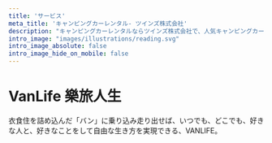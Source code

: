 ```yaml
---
title: 'サービス'
meta_title: 'キャンピングカーレンタル- ツインズ株式会社'
description: "キャンピングカーレンタルならツインズ株式会社で、人気キャンピングカー『アレン・ハイ（キセキ）』"
intro_image: "images/illustrations/reading.svg"
intro_image_absolute: false
intro_image_hide_on_mobile: false
---
```


# VanLife 樂旅人生

衣食住を詰め込んだ「バン」に乗り込み走り出せば、いつでも、どこでも、好きな人と、好きなことをして自由な生き方を実現できる、VANLIFE。